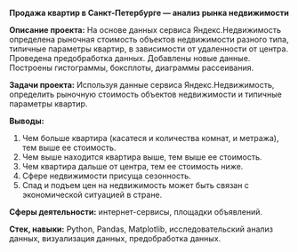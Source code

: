 **Продажа квартир в Санкт-Петербурге — анализ рынка недвижимости**

**Описание проекта:**
На основе данных сервиса Яндекс.Недвижимость определена рыночная стоимость объектов недвижимости разного типа, типичные параметры квартир, в зависимости от удаленности от центра. Проведена предобработка данных. Добавлены новые данные. Построены гистограммы, боксплоты, диаграммы рассеивания.

**Задачи проекта:**
Используя данные сервиса Яндекс.Недвижимость, определить рыночную стоимость объектов недвижимости и типичные параметры квартир.

**Выводы:**
1. Чем больше квартира (касатеся и количества комнат, и метража), тем выше ее стоимость.
2. Чем выше находится квартира выше, тем выше ее стоимость.
3. Чем квартира дальше от центра, тем ее стоимость ниже.
4. Сфере недвижимости присуща сезонность.
5. Спад и подъем цен на недвижимость может быть связан с экономической ситуацией в стране.

**Сферы деятельности:** интернет-сервисы, площадки объявлений.

**Стек, навыки:** Python, Pandas, Matplotlib, исследовательский анализ данных, визуализация данных, предобработка данных.
